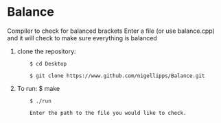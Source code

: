 # Balance
Compiler to check for balanced brackets
Enter a file (or use balance.cpp) and it will check to make sure everything is balanced

1) clone the repository:

           $ cd Desktop
           
           $ git clone https://www.github.com/nigellipps/Balance.git
           

2) To run: $ make

           $ ./run
           
           Enter the path to the file you would like to check.
